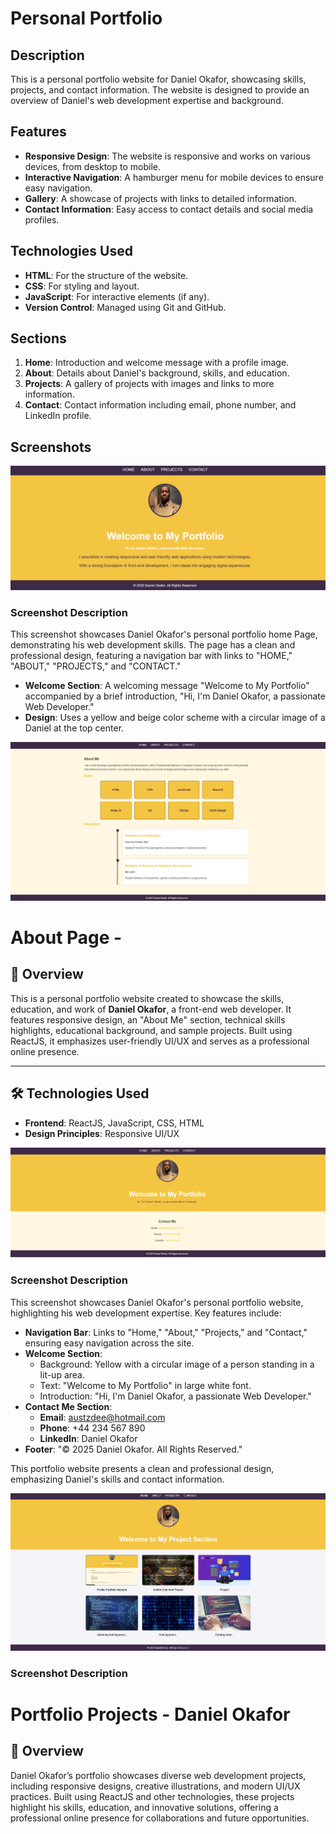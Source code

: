 # Personal Portfolio

## Description
This is a personal portfolio website for Daniel Okafor, showcasing skills, projects, and contact information.
The website is designed to provide an overview of Daniel's web development expertise and background.

## Features
- **Responsive Design**: The website is responsive and works on various devices, from desktop to mobile.
- **Interactive Navigation**: A hamburger menu for mobile devices to ensure easy navigation.
- **Gallery**: A showcase of projects with links to detailed information.
- **Contact Information**: Easy access to contact details and social media profiles.

## Technologies Used
- **HTML**: For the structure of the website.
- **CSS**: For styling and layout.
- **JavaScript**: For interactive elements (if any).
- **Version Control**: Managed using Git and GitHub.

## Sections
1. **Home**: Introduction and welcome message with a profile image.
2. **About**: Details about Daniel's background, skills, and education.
3. **Projects**: A gallery of projects with images and links to more information.
4. **Contact**: Contact information including email, phone number, and LinkedIn profile.

## Screenshots

![Screenshot of Daniel Okafor's Portfolio Website]( https://github.com/austzdee/portfolio-website/blob/450526fcaa79efef434972e9becee453a67cac16/homepage.png "Daniel Okafor's Portfolio")

### Screenshot Description
This screenshot showcases Daniel Okafor's personal portfolio home Page, demonstrating his web development skills. The page has a clean and professional design, featuring a navigation bar with links to "HOME," "ABOUT," "PROJECTS," and "CONTACT."

- **Welcome Section**: A welcoming message "Welcome to My Portfolio" accompanied by a brief introduction, "Hi, I'm Daniel Okafor, a passionate Web Developer."
- **Design**: Uses a yellow and beige color scheme with a circular image of a Daniel at the top center.

  



![Project Thumbnails](https://github.com/austzdee/portfolio-website/blob/450526fcaa79efef434972e9becee453a67cac16/About%20Page.png "Project Thumbnails")

# About Page - 

## 🌟 Overview
This is a personal portfolio website created to showcase the skills, education, and work of **Daniel Okafor**, a front-end web developer. It features responsive design, an "About Me" section, technical skills highlights, educational background, and sample projects. Built using ReactJS, it emphasizes user-friendly UI/UX and serves as a professional online presence.

---

## 🛠 Technologies Used
- **Frontend**: ReactJS, JavaScript, CSS, HTML
- **Design Principles**: Responsive UI/UX





![Screenshot of Daniel Okafor's Portfolio Website](https://github.com/austzdee/portfolio-website/blob/450526fcaa79efef434972e9becee453a67cac16/contact%20Page.png "Daniel Okafor's Portfolio")

### Screenshot Description
This screenshot showcases Daniel Okafor's personal portfolio website, highlighting his web development expertise. Key features include:

- **Navigation Bar**: Links to "Home," "About," "Projects," and "Contact," ensuring easy navigation across the site.
- **Welcome Section**: 
  - Background: Yellow with a circular image of a person standing in a lit-up area.
  - Text: "Welcome to My Portfolio" in large white font.
  - Introduction: "Hi, I'm Daniel Okafor, a passionate Web Developer."
- **Contact Me Section**:
  - **Email**: austzdee@hotmail.com
  - **Phone**: +44 234 567 890
  - **LinkedIn**: Daniel Okafor
- **Footer**: "© 2025 Daniel Okafor. All Rights Reserved."

This portfolio website presents a clean and professional design, emphasizing Daniel's skills and contact information.


![Screenshot of Daniel Okafor's Project Page]( https://github.com/austzdee/portfolio-website/blob/450526fcaa79efef434972e9becee453a67cac16/Project%20page.png "Daniel Okafor's Portfolio Contact Page")

### Screenshot Description
# Portfolio Projects - Daniel Okafor

## 🌟 Overview
Daniel Okafor’s portfolio showcases diverse web development projects, including responsive designs, creative illustrations, and modern UI/UX practices. Built using ReactJS and other technologies, these projects highlight his skills, education, and innovative solutions, offering a professional online presence for collaborations and future opportunities.

